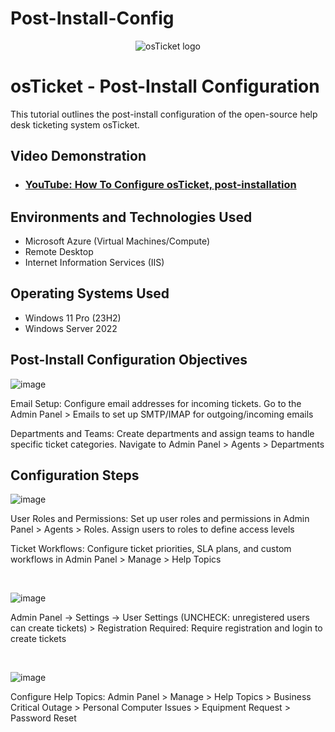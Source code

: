 # Post-Install-Config
<p align="center">
<img src="https://i.imgur.com/Clzj7Xs.png" alt="osTicket logo"/>
</p>

<h1>osTicket - Post-Install Configuration</h1>
This tutorial outlines the post-install configuration of the open-source help desk ticketing system osTicket.<br />


<h2>Video Demonstration</h2>

- ### [YouTube: How To Configure osTicket, post-installation](https://www.youtube.com/watch?v=4kEQtECcO-U)

<h2>Environments and Technologies Used</h2>

- Microsoft Azure (Virtual Machines/Compute)
- Remote Desktop
- Internet Information Services (IIS)

<h2>Operating Systems Used </h2>

- Windows 11 Pro </b> (23H2)
- Windows Server 2022

<h2>Post-Install Configuration Objectives</h2>

 
![image](https://github.com/user-attachments/assets/abc9f2da-e4be-4441-b03f-768d7cb4e279)




Email Setup: Configure email addresses for incoming tickets. Go to the Admin Panel > Emails to set up SMTP/IMAP for outgoing/incoming emails

Departments and Teams: Create departments and assign teams to handle specific ticket categories. Navigate to Admin Panel > Agents > Departments


<h2>Configuration Steps</h2>

<p>
  
![image](https://github.com/user-attachments/assets/6bd1f0c3-80d4-4b93-b614-2d8fc9c35e9d)

</p>
<p>

User Roles and Permissions: Set up user roles and permissions in Admin Panel > Agents > Roles. Assign users to roles to define access levels

Ticket Workflows: Configure ticket priorities, SLA plans, and custom workflows in Admin Panel > Manage > Help Topics


<br />

<p>

![image](https://github.com/user-attachments/assets/0ee9897a-4a69-4445-b3f6-e50e6712576a)



</p>
<p>

Admin Panel -> Settings -> User Settings (UNCHECK: unregistered users can create tickets) > Registration Required: Require registration and login to create tickets


</p>
<br />

<p>

![image](https://github.com/user-attachments/assets/f9ebf2ce-5ab5-46cb-bc4d-5b2e9b633d74)


</p>
<p>

Configure Help Topics: Admin Panel > Manage > Help Topics > Business Critical Outage > Personal Computer Issues > Equipment Request > Password Reset


</p>
<br />
